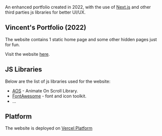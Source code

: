 An enhanced portfolio created in 2022, with the use of [Next.js](https://nextjs.org/) and other third parties js libraries for better UI/UX.

## Vincent's Portfolio (2022)

The website contains 1 static home page and some other hidden pages just for fun.

Visit the website [here](https://portfolio-2022-steel-chi.vercel.app/).

## JS Libraries

Below are the list of js libraries used for the website:

- [AOS](https://michalsnik.github.io/aos/) - Animate On Scroll Library.
- [FontAwesome](https://fontawesome.com/) - font and icon toolkit.
- ...

## Platform

The website is deployed on [Vercel Platform](https://vercel.com/)
